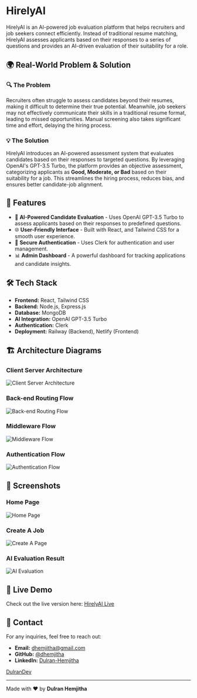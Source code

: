 # HirelyAI

HirelyAI is an AI-powered job evaluation platform that helps recruiters and job seekers connect efficiently. Instead of traditional resume matching, HirelyAI assesses applicants based on their responses to a series of questions and provides an AI-driven evaluation of their suitability for a role.

## 🌍 Real-World Problem & Solution

### 🔍 The Problem
Recruiters often struggle to assess candidates beyond their resumes, making it difficult to determine their true potential. Meanwhile, job seekers may not effectively communicate their skills in a traditional resume format, leading to missed opportunities. Manual screening also takes significant time and effort, delaying the hiring process.

### 💡 The Solution
HirelyAI introduces an AI-powered assessment system that evaluates candidates based on their responses to targeted questions. By leveraging OpenAI's GPT-3.5 Turbo, the platform provides an objective assessment, categorizing applicants as **Good, Moderate, or Bad** based on their suitability for a job. This streamlines the hiring process, reduces bias, and ensures better candidate-job alignment.

## 🚀 Features

- 🧠 **AI-Powered Candidate Evaluation** - Uses OpenAI GPT-3.5 Turbo to assess applicants based on their responses to predefined questions.
- 🌐 **User-Friendly Interface** - Built with React, and Tailwind CSS for a smooth user experience.
- 🔐 **Secure Authentication** - Uses Clerk for authentication and user management.
- 📊 **Admin Dashboard** - A powerful dashboard for tracking applications and candidate insights.

## 🛠️ Tech Stack

- **Frontend:** React, Tailwind CSS
- **Backend:** Node.js, Express.js
- **Database:** MongoDB
- **AI Integration:** OpenAI GPT-3.5 Turbo
- **Authentication:** Clerk
- **Deployment:** Railway (Backend), Netlify (Frontend)

## 🏗️ Architecture Diagrams

### Client Server Architecture
![Client Server Architecture](public/assets/architecture/CS-Architecture.png)

### Back-end Routing Flow
![Back-end Routing Flow](public/assets/architecture/Routings.png)

### Middleware Flow
![Middleware Flow](public/assets/architecture/Middleware.png)

### Authentication Flow
![Authentication Flow](public/assets/architecture/Authentication.png)

## 📸 Screenshots

### Home Page
![Home Page](public/assets/home/Home-Page.png)

### Create A Job
![Create A Page](public/assets/home/Create-Job.png)

### AI Evaluation Result
![AI Evaluation](public/assets/home/AI-Part.png)


## 🔗 Live Demo
Check out the live version here: [HirelyAI Live](https://aidf-front-end-dulran.netlify.app/)

## 📧 Contact
For any inquiries, feel free to reach out:
- **Email:** dhemjitha@gmail.com
- **GitHub:** [@dhemjitha](https://github.com/dhemjitha)
- **LinkedIn:** [Dulran-Hemjitha](https://www.linkedin.com/in/dulran-hemjitha/)

[DulranDev](https://dulran.dev/) 

---
Made with ❤️ by **Dulran Hemjitha**
